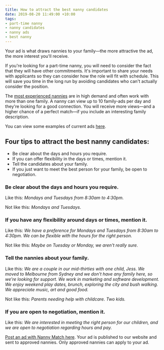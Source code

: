 ```yaml
---
title: How to attract the best nanny candidates
date: 2019-08-20 11:49:00 +10:00
tags:
- part-time nanny
- nanny candidates
- nanny ads
- best nanny
---
```


Your ad is what draws nannies to your family—the more attractive the ad, the more interest you'll receive.


If you're looking for a part-time nanny, you will need to consider the fact that they will have other commitments. It's important to share your needs with applicants so they can consider how the role will fit with schedule. This will save you time in the long run by avoiding candidates who can't actually consider the position.


The [most experienced nannies](https://airtable.com/shrmZjLS1Gt5I9cbh) are in high demand and often work with more than one family. A nanny can view up to 10 family-ads per day and they're looking for a good connection. You will receive more views—and a higher chance of a perfect match—if you include an interesting family description.

You can view some examples of current ads [here](https://nannymatch.com.au/jobs/).


## Four tips to attract the best nanny candidates: 
* Be clear about the days and hours you require.
* If you can offer flexibility in the days or times, mention it. 
* Tell the candidates about your family.
* If you just want to meet the best person for your family, be open to negotiation. 

### Be clear about the days and hours you require. 


Like this: *Mondays and Tuesdays from 8:30am to 4:30pm.*


Not like this: *Mondays and Tuesdays*.


### If you have any flexibility around days or times, mention it. 


Like this: *We have a preference for Mondays and Tuesdays from 8:30am to 4:30pm. We can be flexible with the hours for the right person.*


Not like this: *Maybe on Tuesday or Monday, we aren't really sure.*


### Tell the nannies about your family. 


Like this: *We are a couple in our mid-thirties with one child, Jess. We moved to Melbourne from Sydney and we don't have any family here, so we're looking for support. We work in marketing and software development. We enjoy weekend play dates, brunch, exploring the city and bush walking. We appreciate music, art and good food.*

Not like this: *Parents needing help with childcare. Two kids.*

### If you are open to negotiation, mention it. 

Like this: *We are interested in meeting the right person for our children, and we are open to negotiation regarding hours and pay.*

[Post an ad with Nanny Match here](https://nannymatch.com.au/book-a-nanny/). Your ad is published to our website and sent to approved nannies. Only approved nannies can apply to your ad. 